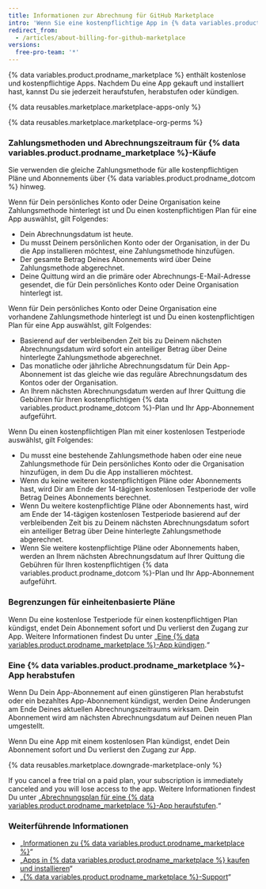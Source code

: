 ```yaml
---
title: Informationen zur Abrechnung für GitHub Marketplace
intro: 'Wenn Sie eine kostenpflichtige App in {% data variables.product.prodname_marketplace %} installieren, gilt für Ihr Abonnement das bestehende Abrechnungsdatum, die Zahlungsmethode und die Quittung Ihres Kontos.'
redirect_from:
  - /articles/about-billing-for-github-marketplace
versions:
  free-pro-team: '*'
---
```


{% data variables.product.prodname_marketplace %} enthält kostenlose und kostenpflichtige Apps. Nachdem Du eine App gekauft und installiert hast, kannst Du sie jederzeit heraufstufen, herabstufen oder kündigen.

{% data reusables.marketplace.marketplace-apps-only %}

{% data reusables.marketplace.marketplace-org-perms %}

### Zahlungsmethoden und Abrechnungszeitraum für {% data variables.product.prodname_marketplace %}-Käufe

Sie verwenden die gleiche Zahlungsmethode für alle kostenpflichtigen Pläne und Abonnements über {% data variables.product.prodname_dotcom %} hinweg.

Wenn für Dein persönliches Konto oder Deine Organisation keine Zahlungsmethode hinterlegt ist und Du einen kostenpflichtigen Plan für eine App auswählst, gilt Folgendes:
- Dein Abrechnungsdatum ist heute.
- Du musst Deinem persönlichen Konto oder der Organisation, in der Du die App installieren möchtest, eine Zahlungsmethode hinzufügen.
- Der gesamte Betrag Deines Abonnements wird über Deine Zahlungsmethode abgerechnet.
- Deine Quittung wird an die primäre oder Abrechnungs-E-Mail-Adresse gesendet, die für Dein persönliches Konto oder Deine Organisation hinterlegt ist.

Wenn für Dein persönliches Konto oder Deine Organisation eine vorhandene Zahlungsmethode hinterlegt ist und Du einen kostenpflichtigen Plan für eine App auswählst, gilt Folgendes:
- Basierend auf der verbleibenden Zeit bis zu Deinem nächsten Abrechnungsdatum wird sofort ein anteiliger Betrag über Deine hinterlegte Zahlungsmethode abgerechnet.
- Das monatliche oder jährliche Abrechnungsdatum für Dein App-Abonnement ist das gleiche wie das reguläre Abrechnungsdatum des Kontos oder der Organisation.
- An Ihrem nächsten Abrechnungsdatum werden auf Ihrer Quittung die Gebühren für Ihren kostenpflichtigen {% data variables.product.prodname_dotcom %}-Plan und Ihr App-Abonnement aufgeführt.

Wenn Du einen kostenpflichtigen Plan mit einer kostenlosen Testperiode auswählst, gilt Folgendes:
- Du musst eine bestehende Zahlungsmethode haben oder eine neue Zahlungsmethode für Dein persönliches Konto oder die Organisation hinzufügen, in dem Du die App installieren möchtest.
- Wenn du keine weiteren kostenpflichtigen Pläne oder Abonnements hast, wird Dir am Ende der 14-tägigen kostenlosen Testperiode der volle Betrag Deines Abonnements berechnet.
- Wenn Du weitere kostenpflichtige Pläne oder Abonnements hast, wird am Ende der 14-tägigen kostenlosen Testperiode basierend auf der verbleibenden Zeit bis zu Deinem nächsten Abrechnungsdatum sofort ein anteiliger Betrag über Deine hinterlegte Zahlungsmethode abgerechnet.
- Wenn Sie weitere kostenpflichtige Pläne oder Abonnements haben, werden an Ihrem nächsten Abrechnungsdatum auf Ihrer Quittung die Gebühren für Ihren kostenpflichtigen {% data variables.product.prodname_dotcom %}-Plan und Ihr App-Abonnement aufgeführt.

### Begrenzungen für einheitenbasierte Pläne

Wenn Du eine kostenlose Testperiode für einen kostenpflichtigen Plan kündigst, endet Dein Abonnement sofort und Du verlierst den Zugang zur App. Weitere Informationen findest Du unter „[Eine {% data variables.product.prodname_marketplace %}-App kündigen](/articles/canceling-a-github-marketplace-app).“

### Eine {% data variables.product.prodname_marketplace %}-App herabstufen

Wenn Du Dein App-Abonnement auf einen günstigeren Plan herabstufst oder ein bezahltes App-Abonnement kündigst, werden Deine Änderungen am Ende Deines aktuellen Abrechnungszeitraums wirksam. Dein Abonnement wird am nächsten Abrechnungsdatum auf Deinen neuen Plan umgestellt.

Wenn Du eine App mit einem kostenlosen Plan kündigst, endet Dein Abonnement sofort und Du verlierst den Zugang zur App.

{% data reusables.marketplace.downgrade-marketplace-only %}

If you cancel a free trial on a paid plan, your subscription is immediately canceled and you will lose access to the app. Weitere Informationen findest Du unter „[Abrechnungsplan für eine {% data variables.product.prodname_marketplace %}-App heraufstufen](/articles/upgrading-the-billing-plan-for-a-github-marketplace-app).“

### Weiterführende Informationen

- „[Informationen zu {% data variables.product.prodname_marketplace %}](/articles/about-github-marketplace)“
- „[Apps in {% data variables.product.prodname_marketplace %} kaufen und installieren](/articles/purchasing-and-installing-apps-in-github-marketplace)“
- „[{% data variables.product.prodname_marketplace %}-Support](/articles/github-marketplace-support)“
